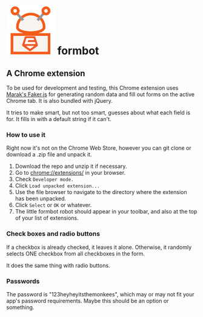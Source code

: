 #  !["formbot logo"](https://github.com/privsecx/formbot-chrome-ext/blob/master/images/icon-128.png) formbot

## A Chrome extension

To be used for development and testing, this Chrome extension uses
[Marak's Faker.js](https://github.com/Marak/Faker.js) for generating random
data and fill out forms on the active Chrome tab.  It is also bundled
with jQuery.

It tries to make smart, but not too smart, guesses about what each
field is for. It fills in with a default string if it can't.

### How to use it
Right now it's not on the Chrome Web Store, however you can git clone or download
a .zip file and unpack it.

1. Download the repo and unzip it if necessary.
1. Go to [chrome://extensions/](chrome://extensions/) in your browser.
1. Check `Developer mode.`
1. Click `Load unpacked extension...`
1. Use the file browser to navigate to the directory where the extension
has been unpacked.
1. Click `Select` or `OK` or whatever.
1. The little formbot robot should appear in your toolbar, and also at
the top of your list of extensions.

### Check boxes and radio buttons
If a checkbox is already checked, it leaves it alone. Otherwise, it randomly
selects ONE checkbox from all checkboxes in the form.

It does the same thing with radio buttons.

### Passwords
The password is "123heyheyitsthemonkees", which may or may not fit your app's
password requirements. Maybe this should be an option or something.
